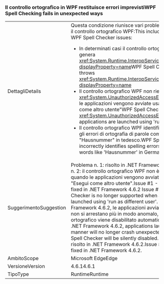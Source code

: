 ### <a name="wpf-spell-checking-fails-in-unexpected-ways"></a><span data-ttu-id="23d08-101">Il controllo ortografico in WPF restituisce errori imprevisti</span><span class="sxs-lookup"><span data-stu-id="23d08-101">WPF Spell Checking fails in unexpected ways</span></span>

|   |   |
|---|---|
|<span data-ttu-id="23d08-102">Dettagli</span><span class="sxs-lookup"><span data-stu-id="23d08-102">Details</span></span>|<span data-ttu-id="23d08-103">Questa condizione riunisce vari problemi riscontrati con il controllo ortografico WPF:</span><span class="sxs-lookup"><span data-stu-id="23d08-103">This includes a number of WPF Spell Checker issues:</span></span><ul><li><span data-ttu-id="23d08-104">In determinati casi il controllo ortografico WPF genera <xref:System.Runtime.InteropServices.COMException?displayProperty=name></span><span class="sxs-lookup"><span data-stu-id="23d08-104">WPF Spell Checker sometimes throws <xref:System.Runtime.InteropServices.COMException?displayProperty=name></span></span></li><li><span data-ttu-id="23d08-105">Il controllo ortografico WPF non riesce con <xref:System.UnauthorizedAccessException> quando le applicazioni vengono avviate usando "Esegui come altro utente"</span><span class="sxs-lookup"><span data-stu-id="23d08-105">WPF Spell Checker fails with <xref:System.UnauthorizedAccessException> when applications are launched using 'run as different user'</span></span></li><li><span data-ttu-id="23d08-106">Il controllo ortografico WPF identifica in modo errato gli errori di ortografia di parole composte, ad esempio "Hausnummer" in tedesco.</span><span class="sxs-lookup"><span data-stu-id="23d08-106">WPF Spell Checker incorrectly identifies spelling errors in compound words like 'Hausnummer' in German.</span></span></li></ul>|
|<span data-ttu-id="23d08-107">Suggerimento</span><span class="sxs-lookup"><span data-stu-id="23d08-107">Suggestion</span></span>|<span data-ttu-id="23d08-108">Problema n. 1: risolto in .NET Framework 4.6.2. Problema n. 2: il controllo ortografico WPF non è più supportato quando le applicazioni vengono avviate usando l'opzione "Esegui come altro utente".</span><span class="sxs-lookup"><span data-stu-id="23d08-108">Issue #1 - This has been fixed in .NET Framework 4.6.2 Issue #2 - WPF Spell Checker is no longer supported when applications are launched using 'run as different user'.</span></span> <span data-ttu-id="23d08-109">A partire da .NET Framework 4.6.2, le applicazioni avviate in questo modo non si arrestano più in modo anomalo, ma il controllo ortografico viene disabilitato automaticamente.</span><span class="sxs-lookup"><span data-stu-id="23d08-109">Starting .NET Framework 4.6.2, applications launched in this manner will no longer crash unexpectedly - instead the Spell Checker will be silently disabled.</span></span> <span data-ttu-id="23d08-110">Problema n. 3: risolto in .NET Framework 4.6.2.</span><span class="sxs-lookup"><span data-stu-id="23d08-110">Issue #3 - This has been fixed in .NET Framework 4.6.2.</span></span>|
|<span data-ttu-id="23d08-111">Ambito</span><span class="sxs-lookup"><span data-stu-id="23d08-111">Scope</span></span>|<span data-ttu-id="23d08-112">Microsoft Edge</span><span class="sxs-lookup"><span data-stu-id="23d08-112">Edge</span></span>|
|<span data-ttu-id="23d08-113">Versione</span><span class="sxs-lookup"><span data-stu-id="23d08-113">Version</span></span>|<span data-ttu-id="23d08-114">4.6.1</span><span class="sxs-lookup"><span data-stu-id="23d08-114">4.6.1</span></span>|
|<span data-ttu-id="23d08-115">Tipo</span><span class="sxs-lookup"><span data-stu-id="23d08-115">Type</span></span>|<span data-ttu-id="23d08-116">Runtime</span><span class="sxs-lookup"><span data-stu-id="23d08-116">Runtime</span></span>|

